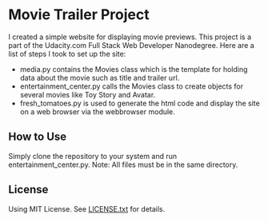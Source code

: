 # Movie Trailer Project
I created a simple website for displaying movie previews. This project is a part of the Udacity.com Full Stack Web 
Developer Nanodegree. Here are a list of steps I took to set up the site:

* media.py contains the Movies class which is the template for holding data about the movie such as title and trailer url.
* entertainment_center.py calls the Movies class to create objects for several movies like Toy Story and Avatar.
* fresh_tomatoes.py is used to generate the html code and display the site on a web browser via the webbrowser module.

## How to Use
Simply clone the repository to your system and run entertainment_center.py.
Note: All files must be in the same directory.

## License
Using MIT License. See [LICENSE.txt](https://github.com/vandyand/movie-trailer-project/blob/master/LICENSE.txt) for details.
